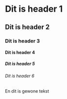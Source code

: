 # Dit is header 1
## Dit is header 2
### Dit is header 3
#### Dit is header 4
##### Dit is header 5
###### Dit is header 6
En dit is gewone tekst
